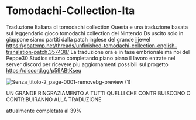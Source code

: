 # Tomodachi-Collection-Ita
Traduzione Italiana di tomodachi collection
Questa e una traduzione basata sul leggendario gioco tomodachi collection del Nintendo Ds uscito solo in giappone
siamo partiti dalla patch inglese del grande jjjewel https://gbatemp.net/threads/unfinished-tomodachi-collection-english-translation-patch.357438/
La traduzione ora e in fase embrionale ma noi del Peppe30 Studios stiamo completando piano piano il lavoro
entrate nel server discord per ricevere piu aggiornamenti possibili sul progetto https://discord.gg/p59ABtKseu

![Senza_titolo-2_page-0001-removebg-preview (1)](https://github.com/user-attachments/assets/33f72235-d06c-4904-a493-d8af8a102e98)

UN GRANDE RINGRAZIAMENTO A TUTTI QUELLI CHE CONTRIBUISCONO O CONTRIBUIRANNO ALLA TRADUZIONE 

attualmente completata al 39%
